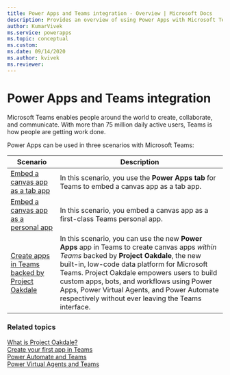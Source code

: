 ```yaml
---
title: Power Apps and Teams integration - Overview | Microsoft Docs
description: Provides an overview of using Power Apps with Microsoft Teams.
author: KumarVivek
ms.service: powerapps
ms.topic: conceptual
ms.custom: 
ms.date: 09/14/2020
ms.author: kvivek
ms.reviewer: 
---
```

# Power Apps and Teams integration

Microsoft Teams enables people around the world to create, collaborate, and communicate. With more than 75 million daily active users, Teams is how people are getting work done.

Power Apps can be used in three scenarios with Microsoft Teams:

Scenario|Description
--------|-------
[Embed a canvas app as a tab app](embed-teams-tab.md)| In this scenario, you use the **Power Apps tab** for Teams to embed a canvas app as a tab app.|
[Embed a canvas app as a personal app](embed-teams-app.md)| In this scenario, you embed a canvas app as a first-class Teams personal app.| 
[Create apps in Teams backed by Project Oakdale](create-apps-overview.md)|In this scenario, you can use the new **Power Apps** app in Teams to create canvas apps *within Teams* backed by **Project Oakdale**, the new built-in, low-code data platform for Microsoft Teams. Project Oakdale empowers users to build custom apps, bots, and workflows using Power Apps, Power Virtual Agents, and Power Automate respectively without ever leaving the Teams interface.

### Related topics

[What is Project Oakdale?](install-personal-app.md)<br/>
[Create your first app in Teams](create-first-app.md)<br/>
[Power Automate and Teams](/power-automate/teams/overview)<br/>
[Power Virtual Agents and Teams]( https://aka.ms/pva-teams-docs)
